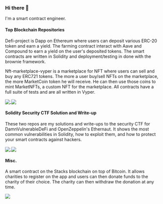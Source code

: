 ### Hi there 👋
 
I'm a smart contract engineer.


#### Top Blockchain Repositories

Defi-project is Dapp on Ethereum where users can deposit various ERC-20 token and earn a yield. The farming contract interact with Aave and Compound to earn a yield on the user's deposited tokens. The smart contracts are written in Solidity and deployment/testing in done with the brownie framework.  

Nft-marketplace-vyper is a marketplace for NFT where users can sell and buy any ERC721 tokens. The more a user buy/sell NFTs on the marketplace, the more MarketCoin token he will receive. He can then use those coins to mint MarketNFTs, a custom NFT for the marketplace.
All contracts have a full suite of tests and are all written in Vyper.  

<a href="https://github.com/MikeSpa/defi-project">
  <img align="center" src="https://github-readme-stats.vercel.app/api/pin/?username=MikeSpa&repo=defi-project&theme=buefy" />
</a>
<a href="https://github.com/MikeSpa/nft-marketplace-vyper">
  <img align="center" src="https://github-readme-stats.vercel.app/api/pin/?username=MikeSpa&repo=nft-marketplace-vyper&theme=buefy" />
</a>

#### Solidity Security CTF Solution and Write-up

These two repos are my solutions and write-ups to the security CTF for DamnVulnerableDeFi and OpenZeppelin's Ethernaut. It shows the most common vulnerabilities in Solidity, how to exploit them, and how to protect your smart contracts against hackers.  

<a href="https://github.com/MikeSpa/DamnVulnerableDeFi">
  <img align="center" src="https://github-readme-stats.vercel.app/api/pin/?username=MikeSpa&repo=DamnVulnerableDeFi&theme=buefy" />
</a>
<a href="https://github.com/MikeSpa/ethernaut">
  <img align="center" src="https://github-readme-stats.vercel.app/api/pin/?username=MikeSpa&repo=ethernaut&theme=buefy" />
</a>

#### Misc.

A smart contract on the Stacks blockchain on top of Bitcoin. It allows charities to register on the app and users can then donate funds to the charity of their choice. The charity can then withdraw the donation at any time.  

<a href="https://github.com/MikeSpa/charity">
  <img align="center" src="https://github-readme-stats.vercel.app/api/pin/?username=MikeSpa&repo=charity&theme=buefy" />
</a>

<br>
<br>
<!--
[![Top Langs](https://github-readme-stats.vercel.app/api/top-langs/?username=MikeSpa&layout=compact)](https://github.com/anuraghazra/github-readme-stats)
-->
